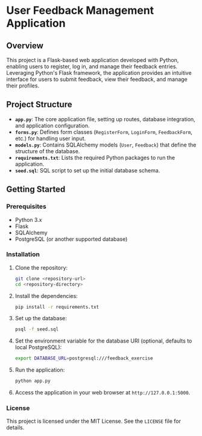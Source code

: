 # User Feedback Management Application

## Overview

This project is a Flask-based web application developed with Python, enabling users to register, log in, and manage their feedback entries. Leveraging Python's Flask framework, the application provides an intuitive interface for users to submit feedback, view their feedback, and manage their profiles.

## Project Structure

- **`app.py`**: The core application file, setting up routes, database integration, and application configuration.
- **`forms.py`**: Defines form classes (`RegisterForm`, `LoginForm`, `FeedbackForm`, etc.) for handling user input.
- **`models.py`**: Contains SQLAlchemy models (`User`, `Feedback`) that define the structure of the database.
- **`requirements.txt`**: Lists the required Python packages to run the application.
- **`seed.sql`**: SQL script to set up the initial database schema.

## Getting Started

### Prerequisites

- Python 3.x
- Flask
- SQLAlchemy
- PostgreSQL (or another supported database)

### Installation

1. Clone the repository:
   ```bash
   git clone <repository-url>
   cd <repository-directory>
   ```

2. Install the dependencies:
   ```bash
   pip install -r requirements.txt
   ```

3. Set up the database:
   ```bash
   psql -f seed.sql
   ```

4. Set the environment variable for the database URI (optional, defaults to local PostgreSQL):
   ```bash
   export DATABASE_URL=postgresql:///feedback_exercise
   ```

5. Run the application:
   ```bash
   python app.py
   ```

6. Access the application in your web browser at `http://127.0.0.1:5000`.

### License

This project is licensed under the MIT License. See the `LICENSE` file for details.
